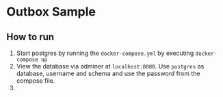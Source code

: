 ﻿# Outbox Sample
## How to run
1. Start postgres by running the `docker-compose.yml` by executing `docker-compose up`
2. View the database via adminer at `localhost:8080`. Use `postgres` as database, username and schema and use the password from the compose file.
3. 